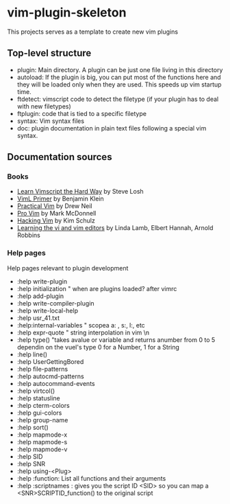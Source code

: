 # vim-plugin-skeleton

This projects serves as a template to create new vim plugins

## Top-level structure

- plugin: Main directory. A plugin can be just one file living in this directory
- autoload: If the plugin is big, you can put most of the functions here and they will be loaded only when they are used. This speeds up vim startup time.
- ftdetect: vimscript code to detect the filetype (if your plugin has to deal with new filetypes)
- ftplugin: code that is tied to a specific filetype
- syntax: Vim syntax files
- doc: plugin documentation in plain text files following a special vim syntax.

## Documentation sources

### Books

- [Learn Vimscript the Hard Way](http://learnvimscriptthehardway.stevelosh.com/) by Steve Losh
- [VimL Primer](https://www.safaribooksonline.com/library/view/the-viml-primer/9781680500585/) by Benjamin Klein
- [Practical Vim](https://www.safaribooksonline.com/library/view/practical-vim-2nd/9781680501629/) by Drew Neil
- [Pro Vim](https://www.safaribooksonline.com/library/view/pro-vim/9781484202500/) by Mark McDonnell
- [Hacking Vim](https://www.safaribooksonline.com/library/view/hacking-vim-72/9781849510509/) by Kim Schulz
- [Learning the vi and vim editors](https://www.safaribooksonline.com/library/view/learning-the-vi/9780596529833/) by Linda Lamb, Elbert Hannah, Arnold Robbins

### Help pages

Help pages relevant to plugin development

- :help write-plugin
- :help initialization " when are plugins loaded? after vimrc
- :help add-plugin
- :help write-compiler-plugin
- :help write-local-help
- :help usr_41.txt
- :help:internal-variables " scopea a: , s:, l:, etc
- :help expr-quote " string interpolation in vim \n
- :help type() "takes avalue or variable and returns anumber from 0 to 5 dependin on the vuel's type 0 for a Number, 1 for a String
- :help line()
- :help UserGettingBored
- :help file-patterns
- :help autocmd-patterns
- :help autocommand-events
- :help virtcol()
- :help statusline
- :help cterm-colors
- :help gui-colors
- :help group-name
- :help sort()
- :help mapmode-x
- :help mapmode-s
- :help mapmode-v
- :help SID
- :help SNR
- :help using-&lt;Plug>
- :help :function: List all functions and their arguments
- :help :scriptnames : gives you the script ID &lt;SID> so you can map a &lt;SNR>SCRIPTID_function() to the original script

